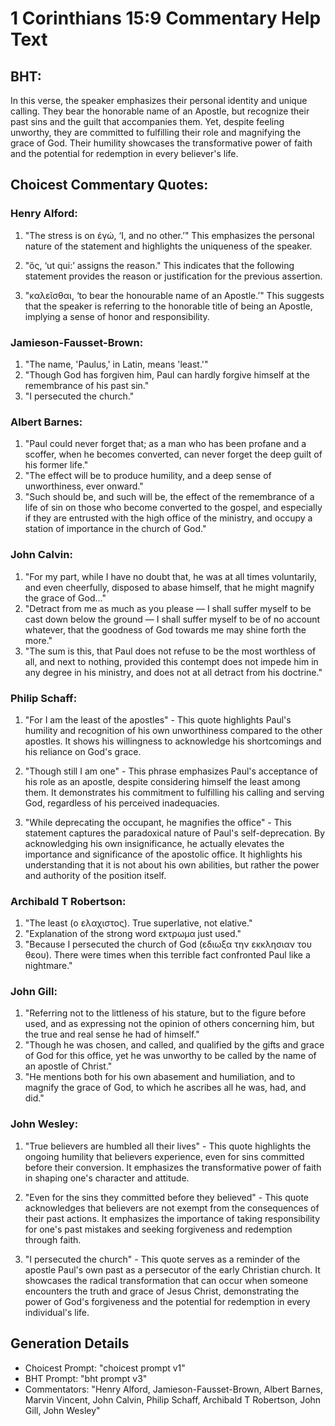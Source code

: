 # 1 Corinthians 15:9 Commentary Help Text

## BHT:
In this verse, the speaker emphasizes their personal identity and unique calling. They bear the honorable name of an Apostle, but recognize their past sins and the guilt that accompanies them. Yet, despite feeling unworthy, they are committed to fulfilling their role and magnifying the grace of God. Their humility showcases the transformative power of faith and the potential for redemption in every believer's life.

## Choicest Commentary Quotes:
### Henry Alford:
1. "The stress is on ἐγώ, ‘I, and no other.’" This emphasizes the personal nature of the statement and highlights the uniqueness of the speaker.

2. "ὅς, ‘ut qui:’ assigns the reason." This indicates that the following statement provides the reason or justification for the previous assertion.

3. "καλεῖσθαι, ‘to bear the honourable name of an Apostle.’" This suggests that the speaker is referring to the honorable title of being an Apostle, implying a sense of honor and responsibility.

### Jamieson-Fausset-Brown:
1. "The name, 'Paulus,' in Latin, means 'least.'" 
2. "Though God has forgiven him, Paul can hardly forgive himself at the remembrance of his past sin." 
3. "I persecuted the church."

### Albert Barnes:
1. "Paul could never forget that; as a man who has been profane and a scoffer, when he becomes converted, can never forget the deep guilt of his former life."
2. "The effect will be to produce humility, and a deep sense of unworthiness, ever onward."
3. "Such should be, and such will be, the effect of the remembrance of a life of sin on those who become converted to the gospel, and especially if they are entrusted with the high office of the ministry, and occupy a station of importance in the church of God."

### John Calvin:
1. "For my part, while I have no doubt that, he was at all times voluntarily, and even cheerfully, disposed to abase himself, that he might magnify the grace of God..."
2. "Detract from me as much as you please — I shall suffer myself to be cast down below the ground — I shall suffer myself to be of no account whatever, that the goodness of God towards me may shine forth the more."
3. "The sum is this, that Paul does not refuse to be the most worthless of all, and next to nothing, provided this contempt does not impede him in any degree in his ministry, and does not at all detract from his doctrine."

### Philip Schaff:
1. "For I am the least of the apostles" - This quote highlights Paul's humility and recognition of his own unworthiness compared to the other apostles. It shows his willingness to acknowledge his shortcomings and his reliance on God's grace.

2. "Though still I am one" - This phrase emphasizes Paul's acceptance of his role as an apostle, despite considering himself the least among them. It demonstrates his commitment to fulfilling his calling and serving God, regardless of his perceived inadequacies.

3. "While deprecating the occupant, he magnifies the office" - This statement captures the paradoxical nature of Paul's self-deprecation. By acknowledging his own insignificance, he actually elevates the importance and significance of the apostolic office. It highlights his understanding that it is not about his own abilities, but rather the power and authority of the position itself.

### Archibald T Robertson:
1. "The least (ο ελαχιστος). True superlative, not elative."
2. "Explanation of the strong word εκτρωμα just used."
3. "Because I persecuted the church of God (εδιωξα την εκκλησιαν του θεου). There were times when this terrible fact confronted Paul like a nightmare."

### John Gill:
1. "Referring not to the littleness of his stature, but to the figure before used, and as expressing not the opinion of others concerning him, but the true and real sense he had of himself."
2. "Though he was chosen, and called, and qualified by the gifts and grace of God for this office, yet he was unworthy to be called by the name of an apostle of Christ."
3. "He mentions both for his own abasement and humiliation, and to magnify the grace of God, to which he ascribes all he was, had, and did."

### John Wesley:
1. "True believers are humbled all their lives" - This quote highlights the ongoing humility that believers experience, even for sins committed before their conversion. It emphasizes the transformative power of faith in shaping one's character and attitude.

2. "Even for the sins they committed before they believed" - This quote acknowledges that believers are not exempt from the consequences of their past actions. It emphasizes the importance of taking responsibility for one's past mistakes and seeking forgiveness and redemption through faith.

3. "I persecuted the church" - This quote serves as a reminder of the apostle Paul's own past as a persecutor of the early Christian church. It showcases the radical transformation that can occur when someone encounters the truth and grace of Jesus Christ, demonstrating the power of God's forgiveness and the potential for redemption in every individual's life.


## Generation Details
- Choicest Prompt: "choicest prompt v1"
- BHT Prompt: "bht prompt v3"
- Commentators: "Henry Alford, Jamieson-Fausset-Brown, Albert Barnes, Marvin Vincent, John Calvin, Philip Schaff, Archibald T Robertson, John Gill, John Wesley"
